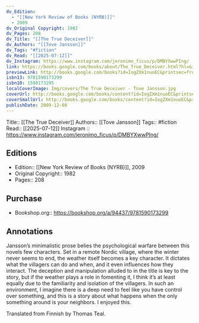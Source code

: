 ```yaml
---
dv_Edition:
  - "[[New York Review of Books (NYRB)]]"
  - 2009
dv_Original Copyright: 1982
dv_Pages: 208
dv_Title: "[[The True Deceiver]]"
dv_Authors: "[[Tove Jansson]]"
dv_Tags: "#fiction"
dv_Read: "[[2025-07-12]]"
dv_Instagram: https://www.instagram.com/jeronimo_ficus/p/DMBYXwwPIng/
link: https://books.google.com/books/about/The_True_Deceiver.html?hl=&id=IogZXm1nuoEC
previewLink: http://books.google.com/books?id=IogZXm1nuoEC&printsec=frontcover&dq=The+True+Deceiver&hl=&as_pt=BOOKS&cd=1&source=gbs_api
isbn13: 9781590173299
isbn10: 1590173295
localCoverImage: Img/covers/The True Deceiver - Tove Jansson.jpg
coverUrl: http://books.google.com/books/content?id=IogZXm1nuoEC&printsec=frontcover&img=1&zoom=1&edge=curl&source=gbs_api
coverSmallUrl: http://books.google.com/books/content?id=IogZXm1nuoEC&printsec=frontcover&img=1&zoom=5&edge=curl&source=gbs_api
publishDate: 2009-12-08
---
```

Title:: [[The True Deceiver]]
Authors:: [[Tove Jansson]]
Tags:: #fiction 
Read:: [[2025-07-12]]
Instagram :: https://www.instagram.com/jeronimo_ficus/p/DMBYXwwPIng/
## Editions
- Edition:: [[New York Review of Books (NYRB)]], 2009
- Original Copyright:: 1982
- Pages:: 208

## Purchase
* Bookshop.org:: https://bookshop.org/a/94437/9781590173299
## Annotations

Jansson’s minimalistic prose belies the psychological warfare between this novels few characters. Set in a remote Nordic village, where the winter never seems to end, the weather itself becomes a key character. It dictates what the villagers can do and when, and it even influences how they interact. The deception and manipulation alluded to in the title is key to the story, but if the weather plays a role in fomenting it, I think it’s at least equally due to the familiarity and isolation of the villagers. In such an environment, I imagine there is a deep need to feel like you have control over something, and this is a story about what happens when the only something around is your neighbors. I enjoyed this.   
  
Translated from Finnish by Thomas Teal.